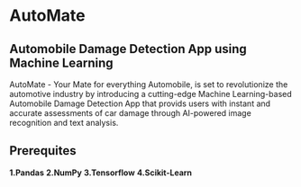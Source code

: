 # AutoMate
## Automobile Damage Detection App using Machine Learning 
AutoMate - Your Mate for everything Automobile, is set to revolutionize the automotive industry by introducing a cutting-edge Machine Learning-based Automobile Damage Detection App that provids users with instant and accurate assessments of car damage through AI-powered image recognition and text analysis. 
## Prerequites
__1.Pandas__
__2.NumPy__
__3.Tensorflow__
__4.Scikit-Learn__
